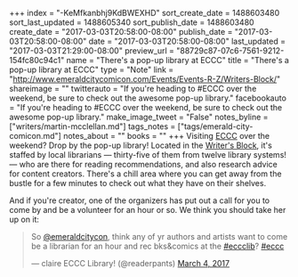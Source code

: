 +++
index = "-KeMfkanbhj9KdBWEXHD"
sort_create_date = 1488603480
sort_last_updated = 1488605340
sort_publish_date = 1488603480
create_date = "2017-03-03T20:58:00-08:00"
publish_date = "2017-03-03T20:58:00-08:00"
date = "2017-03-03T20:58:00-08:00"
last_updated = "2017-03-03T21:29:00-08:00"
preview_url = "88729c87-07c6-7561-9212-154fc80c94c1"
name = "There's a pop-up library at ECCC"
title = "There's a pop-up library at ECCC"
type = "Note"
link = "http://www.emeraldcitycomicon.com/Events/Events-R-Z/Writers-Block/"
shareimage = ""
twitterauto = "If you're heading to #ECCC over the weekend, be sure to check out the awesome pop-up library."
facebookauto = "If you're heading to #ECCC over the weekend, be sure to check out the awesome pop-up library."
make_image_tweet = "False"
notes_byline = ["writers/martin-mcclellan.md"]
tags_notes = ["tags/emerald-city-comicon.md"]
notes_about = ""
books = ""
+++
Visiting <a href="http://www.emeraldcitycomicon.com/" title="Emerald City Comicon – March 2 – 5, 2017 - Emerald City Comicon">ECCC</a> over the weekend? Drop by the pop-up library! Located in the [Writer's Block](http://www.emeraldcitycomicon.com/Events/Events-R-Z/Writers-Block/), it's staffed by local librarians &mdash; thirty-five of them from twelve library systems! &mdash; who are there for reading recommendations, and also research advice for content creators. There's a chill area where you can get away from the bustle for a few minutes to check out what they have on their shelves.

And if you're creator, one of the organizers has put out a call for you to come by and be a volunteer for an hour or so. We think you should take her up on it:

<blockquote class="twitter-tweet" data-lang="en"><p lang="en" dir="ltr">So <a href="https://twitter.com/emeraldcitycon">@emeraldcitycon</a>, think any of yr authors and artists want to come be a librarian for an hour and rec bks&amp;comics at the <a href="https://twitter.com/hashtag/eccclib?src=hash">#eccclib</a>? <a href="https://twitter.com/hashtag/eccc?src=hash">#eccc</a></p>&mdash; claire ECCC Library! (@readerpants) <a href="https://twitter.com/readerpants/status/837872844981727233">March 4, 2017</a></blockquote> <script async src="//platform.twitter.com/widgets.js" charset="utf-8"></script>